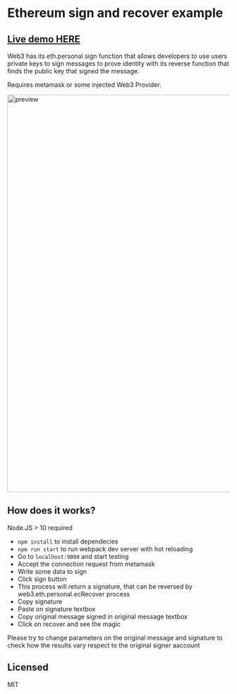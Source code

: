 # Ethereum sign and recover example

## [Live demo HERE](https://tgardiner.github.io/ethereum_signature)

Web3 has its eth.personal.sign function that allows developers to use users private keys to sign messages to prove identity with its reverse function that finds the public key that signed the message.

Requires metamask or some injected Web3 Provider.

<img src="./static/preview.png" width="900" alt="preview"/>

## How does it works?

Node.JS > 10 required

* `npm install` to install dependecies
* `npm run start` to run webpack dev server with hot reloading
* Go to `localhost:9000` and start testing
* Accept the connection request from metamask
* Write some data to sign
* Click sign button
* This process will return a signature, that can be reversed by web3.eth.personal.ecRecover process
* Copy signature
* Paste on signature textbox
* Copy original message signed in original message textbox
* Click on recover and see the magic

Please try to change parameters on the original message and signature to check how the results vary respect to the original signer aaccount

## Licensed

MIT